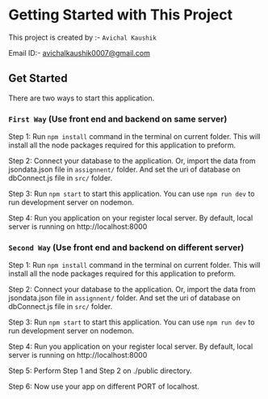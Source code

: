 # Getting Started with This Project

This project is created by :- `Avichal Kaushik`

Email ID:- avichalkaushik0007@gmail.com

## Get Started

There are two ways to start this application.

### `First Way` (Use front end and backend on same server)

Step 1: Run `npm install` command in the terminal on current folder.
        This will install all the node packages required for this
        application to preform.

Step 2: Connect your database to the application. Or, import the data
        from jsondata.json file in `assignnent/` folder. And 
        set the uri of database on dbConnect.js file in `src/` folder.

Step 3: Run `npm start` to start this application.
        You can use `npm run dev` to run development server on nodemon.

Step 4: Run you application on your register local server.
        By default, local server is running on http://localhost:8000


### `Second Way` (Use front end and backend on different server)

Step 1: Run `npm install` command in the terminal on current folder.
        This will install all the node packages required for this
        application to preform.

Step 2: Connect your database to the application. Or, import the data
        from jsondata.json file in `assignnent/` folder. And 
        set the uri of database on dbConnect.js file in `src/` folder.

Step 3: Run `npm start` to start this application.
        You can use `npm run dev` to run development server on nodemon.

Step 4: Run you application on your register local server.
        By default, local server is running on http://localhost:8000

Step 5: Perform Step 1 and Step 2 on ./public directory.

Step 6: Now use your app on different PORT of localhost.
